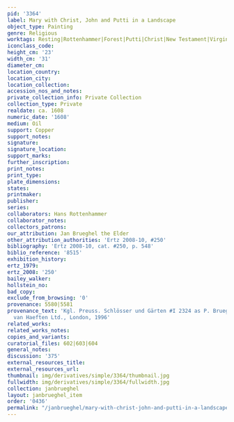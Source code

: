 ```yaml
---
pid: '3364'
label: Mary with Christ, John and Putti in a Landscape
object_type: Painting
genre: Religious
worktags: Resting|Rottenhammer|Forest|Putti|Christ|New Testament|Virgin Mary
iconclass_code:
height_cm: '23'
width_cm: '31'
diameter_cm:
location_country:
location_city:
location_collection:
accession_nos_and_notes:
private_collection_info: Private Collection
collection_type: Private
realdate: ca. 1608
numeric_date: '1608'
medium: Oil
support: Copper
support_notes:
signature:
signature_location:
support_marks:
further_inscription:
print_notes:
print_type:
plate_dimensions:
states:
printmaker:
publisher:
series:
collaborators: Hans Rottenhammer
collaborator_notes:
collectors_patrons:
our_attribution: Jan Brueghel the Elder
other_attribution_authorities: 'Ertz 2008-10, #250'
bibliography: 'Ertz 2008-10, cat. #250, p. 548'
biblio_reference: '8515'
exhibition_history:
ertz_1979:
ertz_2008: '250'
bailey_walker:
hollstein_no:
bad_copy:
exclude_from_browsing: '0'
provenance: 5580|5581
provenance_text: 'Kgl. Preuss. Schlösser und Gärten #I 2324 as P. Brueghel|Johnny
  van Haeften Ltd., London, 1996'
related_works:
related_works_notes:
copies_and_variants:
curatorial_files: 602|603|604
general_notes:
discussion: '375'
external_resources_title:
external_resources_url:
thumbnail: img/derivatives/simple/3364/thumbnail.jpg
fullwidth: img/derivatives/simple/3364/fullwidth.jpg
collection: janbrueghel
layout: janbrueghel_item
order: '0436'
permalink: "/janbrueghel/mary-with-christ-john-and-putti-in-a-landscape"
---
```

